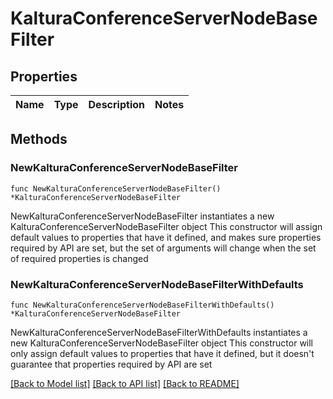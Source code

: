# KalturaConferenceServerNodeBaseFilter

## Properties

Name | Type | Description | Notes
------------ | ------------- | ------------- | -------------

## Methods

### NewKalturaConferenceServerNodeBaseFilter

`func NewKalturaConferenceServerNodeBaseFilter() *KalturaConferenceServerNodeBaseFilter`

NewKalturaConferenceServerNodeBaseFilter instantiates a new KalturaConferenceServerNodeBaseFilter object
This constructor will assign default values to properties that have it defined,
and makes sure properties required by API are set, but the set of arguments
will change when the set of required properties is changed

### NewKalturaConferenceServerNodeBaseFilterWithDefaults

`func NewKalturaConferenceServerNodeBaseFilterWithDefaults() *KalturaConferenceServerNodeBaseFilter`

NewKalturaConferenceServerNodeBaseFilterWithDefaults instantiates a new KalturaConferenceServerNodeBaseFilter object
This constructor will only assign default values to properties that have it defined,
but it doesn't guarantee that properties required by API are set


[[Back to Model list]](../README.md#documentation-for-models) [[Back to API list]](../README.md#documentation-for-api-endpoints) [[Back to README]](../README.md)


